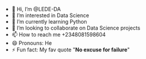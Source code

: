 - 👋 Hi, I’m @LEDE-DA
- 👀 I’m interested in Data Science
- 🌱 I’m currently learning Python
- 💞️ I’m looking to collaborate on Data Science projects
- 📫 How to reach me +2348081598604
- 😄 Pronouns: He
- ⚡ Fun fact: My fav quote "**No excuse for failure**"
  
<!---
LEDE-DA/LEDE-DA is a ✨ special ✨ repository because its `README.md` (this file) appears on your GitHub profile.
You can click the Preview link to take a look at your changes.
--->
